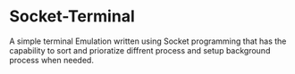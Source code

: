 # Socket-Terminal
A simple terminal Emulation written using Socket programming that has the capability to sort and prioratize diffrent process and setup background process when needed.
